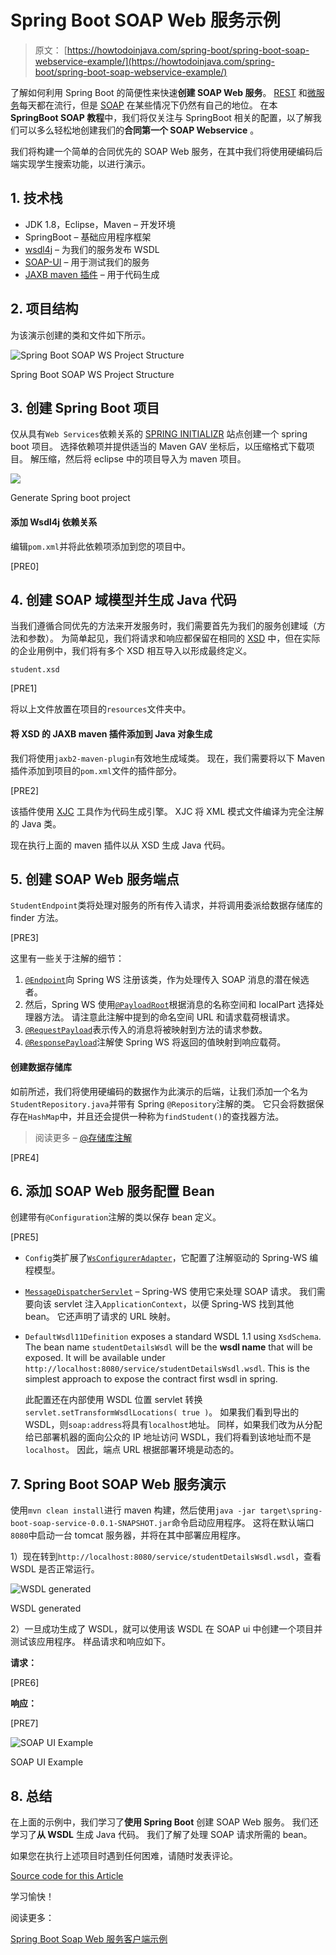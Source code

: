 # Spring Boot SOAP Web 服务示例

> 原文： [https://howtodoinjava.com/spring-boot/spring-boot-soap-webservice-example/](https://howtodoinjava.com/spring-boot/spring-boot-soap-webservice-example/)

了解如何利用 Spring Boot 的简便性来快速**创建 SOAP Web 服务**。 [REST](https://restfulapi.net) 和[微服务](https://howtodoinjava.com/microservices/microservices-definition-principles-benefits/)每天都在流行，但是 [SOAP](https://en.wikipedia.org/wiki/SOAP) 在某些情况下仍然有自己的地位。 在本 **SpringBoot SOAP 教程**中，我们将仅关注与 SpringBoot 相关的配置，以了解我们可以多么轻松地创建我们的**合同第一个 SOAP Webservice** 。

我们将构建一个简单的合同优先的 SOAP Web 服务，在其中我们将使用硬编码后端实现学生搜索功能，以进行演示。

## 1\. 技术栈

*   JDK 1.8，Eclipse，Maven – 开发环境
*   SpringBoot – 基础应用程序框架
*   [wsdl4j](https://mvnrepository.com/artifact/wsdl4j/wsdl4j) – 为我们的服务发布 WSDL
*   [SOAP-UI](https://www.soapui.org/) – 用于测试我们的服务
*   [JAXB maven 插件](https://www.mojohaus.org/jaxb2-maven-plugin/Documentation/v2.2/) – 用于代码生成

## 2\. 项目结构

为该演示创建的类和文件如下所示。

![Spring Boot SOAP WS Project Structure](img/f5d362dee48524340d65b877b10b506b.jpg)

Spring Boot SOAP WS Project Structure

## 3\. 创建 Spring Boot 项目

仅从具有`Web Services`依赖关系的 [SPRING INITIALIZR](https://start.spring.io/) 站点创建一个 spring boot 项目。 选择依赖项并提供适当的 Maven GAV 坐标后，以压缩格式下载项目。 解压缩，然后将 eclipse 中的项目导入为 maven 项目。

![](img/2b7fbe101097f859e50793ed8f6152ca.jpg)

Generate Spring boot project

#### 添加 Wsdl4j 依赖关系

编辑`pom.xml`并将此依赖项添加到您的项目中。

[PRE0]

## 4\. 创建 SOAP 域模型并生成 Java 代码

当我们遵循合同优先的方法来开发服务时，我们需要首先为我们的服务创建域（方法和参数）。 为简单起见，我们将请求和响应都保留在相同的 [XSD](https://www.w3.org/TR/xmlschema11-1/) 中，但在实际的企业用例中，我们将有多个 XSD 相互导入以形成最终定义。

`student.xsd`

[PRE1]

将以上文件放置在项目的`resources`文件夹中。

#### 将 XSD 的 JAXB maven 插件添加到 Java 对象生成

我们将使用`jaxb2-maven-plugin`有效地生成域类。 现在，我们需要将以下 Maven 插件添加到项目的`pom.xml`文件的插件部分。

[PRE2]

该插件使用 [XJC](https://docs.oracle.com/javase/8/docs/technotes/tools/unix/xjc.html) 工具作为代码生成引擎。 XJC 将 XML 模式文件编译为完全注解的 Java 类。

现在执行上面的 maven 插件以从 XSD 生成 Java 代码。

## 5\. 创建 SOAP Web 服务端点

`StudentEndpoint`类将处理对服务的所有传入请求，并将调用委派给数据存储库的 finder 方法。

[PRE3]

这里有一些关于注解的细节：

1.  [`@Endpoint`](https://docs.spring.io/spring-ws/site/apidocs/org/springframework/ws/server/endpoint/annotation/Endpoint.html)向 Spring WS 注册该类，作为处理传入 SOAP 消息的潜在候选者。
2.  然后，Spring WS 使用[`@PayloadRoot`](https://docs.spring.io/spring-ws/site/apidocs/org/springframework/ws/server/endpoint/annotation/PayloadRoot.html)根据消息的名称空间和 localPart 选择处理器方法。 请注意此注解中提到的命名空间 URL 和请求载荷根请求。
3.  [`@RequestPayload`](https://docs.spring.io/spring-ws/site/apidocs/org/springframework/ws/server/endpoint/annotation/RequestPayload.html)表示传入的消息将被映射到方法的请求参数。
4.  [`@ResponsePayload`](https://docs.spring.io/spring-ws/site/apidocs/org/springframework/ws/server/endpoint/annotation/ResponsePayload.html)注解使 Spring WS 将返回的值映射到响应载荷。

#### 创建数据存储库

如前所述，我们将使用硬编码的数据作为此演示的后端，让我们添加一个名为`StudentRepository.java`并带有 Spring `@Repository`注解的类。 它只会将数据保存在`HashMap`中，并且还会提供一种称为`findStudent()`的查找器方法。

> 阅读更多 – [@存储库注解](https://howtodoinjava.com/spring/spring-core/how-to-use-spring-component-repository-service-and-controller-annotations/)

[PRE4]

## 6\. 添加 SOAP Web 服务配置 Bean

创建带有`@Configuration`注解的类以保存 bean 定义。

[PRE5]

*   `Config`类扩展了[`WsConfigurerAdapter`](https://docs.spring.io/spring-ws/docs/current/api/org/springframework/ws/config/annotation/WsConfigurerAdapter.html)，它配置了注解驱动的 Spring-WS 编程模型。
*   [`MessageDispatcherServlet`](https://docs.spring.io/spring-ws/site/apidocs/org/springframework/ws/transport/http/MessageDispatcherServlet.html) – Spring-WS 使用它来处理 SOAP 请求。 我们需要向该 servlet 注入`ApplicationContext`，以便 Spring-WS 找到其他 bean。 它还声明了请求的 URL 映射。
*   `DefaultWsdl11Definition` exposes a standard WSDL 1.1 using `XsdSchema`. The bean name `studentDetailsWsdl` will be the **wsdl name** that will be exposed. It will be available under `http://localhost:8080/service/studentDetailsWsdl.wsdl`. This is the simplest approach to expose the contract first wsdl in spring.

    此配置还在内部使用 WSDL 位置 servlet 转换`servlet.setTransformWsdlLocations( true )`。 如果我们看到导出的 WSDL，则`soap:address`将具有`localhost`地址。 同样，如果我们改为从分配给已部署机器的面向公众的 IP 地址访问 WSDL，我们将看到该地址而不是`localhost`。 因此，端点 URL 根据部署环境是动态的。

## 7\. Spring Boot SOAP Web 服务演示

使用`mvn clean install`进行 maven 构建，然后使用`java -jar target\spring-boot-soap-service-0.0.1-SNAPSHOT.jar`命令启动应用程序。 这将在默认端口`8080`中启动一台 tomcat 服务器，并将在其中部署应用程序。

1）现在转到`http://localhost:8080/service/studentDetailsWsdl.wsdl`，查看 WSDL 是否正常运行。

![WSDL generated](img/34f6cecdb5174f5bd56c82a774ce2fc0.jpg)

WSDL generated

2）一旦成功生成了 WSDL，就可以使用该 WSDL 在 SOAP ui 中创建一个项目并测试该应用程序。 样品请求和响应如下。

**请求：**

[PRE6]

**响应：**

[PRE7]

![SOAP UI Example](img/24b0dc2391ba71663d1bc4294e5231d7.jpg)

SOAP UI Example

## 8\. 总结

在上面的示例中，我们学习了**使用 Spring Boot** 创建 SOAP Web 服务。 我们还学习了**从 WSDL** 生成 Java 代码。 我们了解了处理 SOAP 请求所需的 bean。

如果您在执行上述项目时遇到任何困难，请随时发表评论。

[Source code for this Article](https://howtodoinjava.com/wp-content/uploads/2017/10/spring-boot-soap-service.zip)

学习愉快！

阅读更多：

[Spring Boot Soap Web 服务客户端示例](https://howtodoinjava.com/spring-boot/spring-soap-client-webservicetemplate/)